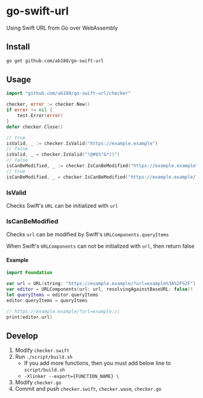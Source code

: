 # go-swift-url

Using Swift URL from Go over WebAssembly

## Install

```sh
go get github.com/ab180/go-swift-url
```

## Usage

```go
import "github.com/ab180/go-swift-url/checker"

checker, error := checker.New()
if error != nil {
	test.Error(error)
}
defer checker.Close()

// true
isValid, _ := checker.IsValid("https://example.example")
// false
isValid, _ = checker.IsValid("!@#$%^&*()")
// false
isCanBeModified, _ := checker.IsCanBeModified("https://example.example")
// true
isCanBeModified, _ = checker.IsCanBeModified("https://example.example/?url=example%3A%2F%2F")
```

### IsValid

Checks Swift's `URL` can be initialized with `url`

### IsCanBeModified

Checks `url` can be modified by Swift's `URLComponents.queryItems`

When Swift's `URLComponents` can not be initialized with `url`, then return false

#### Example

```swift
import Foundation

var url = URL(string: "https://example.example/?url=example%3A%2F%2F")!
var editor = URLComponents(url: url, resolvingAgainstBaseURL: false)!
let queryItems = editor.queryItems
editor.queryItems = queryItems

// https://example.example/?url=example://
print(editor.url)
```

## Develop

1. Modify `checker.swift`
2. Run `./script/build.sh`
    - If you add more functions, then you must add below line to `script/build.sh`
    - `-Xlinker --export={FUNCTION_NAME} \`
3. Modify `checker.go`
4. Commit and push `checker.swift`, `checker.wasm`, `checker.go`
